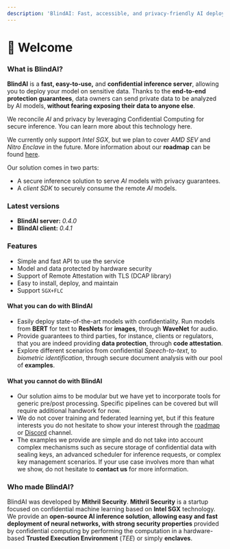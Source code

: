 ```yaml
---
description: 'BlindAI: Fast, accessible, and privacy-friendly AI deployment 🚀🔒'
---
```


# 👋 Welcome

### What is **BlindAI?**&#x20;

**BlindAI** is a **fast, easy-to-use,** and **confidential inference server**, allowing you to deploy your model on sensitive data. Thanks to the **end-to-end protection guarantees**, data owners can send private data to be analyzed by AI models, **without fearing exposing their data to anyone else**.

We reconcile _AI_ and privacy by leveraging Confidential Computing for secure inference. You can learn more about this technology here.

We currently only support _Intel SGX_, but we plan to cover _AMD SEV_ and _Nitro Enclave_ in the future. More information about our **roadmap** can be found [here](https://github.com/mithril-security/blindai/projects/1).

Our solution comes in two parts:

* A secure inference solution to serve _AI_ models with privacy guarantees.
* A _client SDK_ to securely consume the remote _AI_ models.

### Latest versions

* **BlindAI server:** _0.4.0_
* **BlindAI client:** _0.4.1_

### Features

* Simple and fast API to use the service
* Model and data protected by hardware security
* Support of Remote Attestation with TLS (DCAP library)
* Easy to install, deploy, and maintain
* Support `SGX+FLC`

#### What you can do with BlindAI

* Easily deploy state-of-the-art models with confidentiality. Run models from **BERT** for text to **ResNets** for **images**, through **WaveNet** for audio.
* Provide guarantees to third parties, for instance, clients or regulators, that you are indeed providing **data protection**, through **code attestation**.
* Explore different scenarios from confidential _Speech-to-text_, to _biometric identification_, through secure document analysis with our pool of **examples**.

#### What you cannot do with BlindAI

* Our solution aims to be modular but we have yet to incorporate tools for generic pre/post processing. Specific pipelines can be covered but will require additional handwork for now.
* We do not cover training and federated learning yet, but if this feature interests you do not hesitate to show your interest through the [roadmap](https://github.com/mithril-security/blindai/projects/1) or [Discord](https://discord.gg/rWHcHeCBWk) channel.
* The examples we provide are simple and do not take into account complex mechanisms such as secure storage of confidential data with sealing keys, an advanced scheduler for inference requests, or complex key management scenarios. If your use case involves more than what we show, do not hesitate to **contact us** for more information.

### Who made BlindAI?&#x20;

BlindAI was developed by **Mithril Security**. **Mithril Security** is a startup focused on confidential machine learning based on **Intel SGX** technology. We provide an **open-source AI inference solution**, **allowing easy and fast deployment of neural networks, with strong security properties** provided by confidential computing by performing the computation in a hardware-based **Trusted Execution Environment** (_TEE_) or simply **enclaves**.





